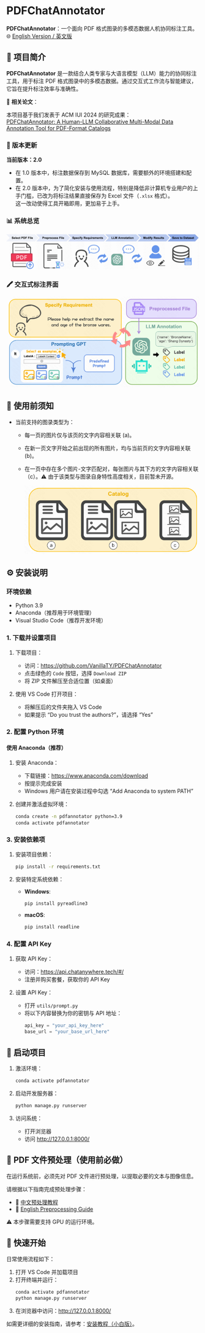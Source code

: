 # PDFChatAnnotator

**PDFChatAnnotator**：一个面向 PDF 格式图录的多模态数据人机协同标注工具。  
🌐 [English Version / 英文版](./README.md)

## 📝 项目简介

**PDFChatAnnotator** 是一款结合人类专家与大语言模型（LLM）能力的协同标注工具，用于标注 PDF 格式图录中的多模态数据。通过交互式工作流与智能建议，它旨在提升标注效率与准确性。

📄 **相关论文**：

本项目基于我们发表于 ACM IUI 2024 的研究成果：  
[PDFChatAnnotator: A Human-LLM Collaborative Multi-Modal Data Annotation Tool for PDF-Format Catalogs](https://dl.acm.org/doi/abs/10.1145/3640543.3645174)

### 📌 版本更新

**当前版本：2.0**

- 在 1.0 版本中，标注数据保存到 MySQL 数据库，需要额外的环境搭建和配置。
- 在 2.0 版本中，为了简化安装与使用流程，特别是降低非计算机专业用户的上手门槛，已改为将标注结果直接保存为 Excel 文件（`.xlsx` 格式）。  
  这一改动使得工具开箱即用，更加易于上手。

### 📊 系统总览

![系统总览](./public/images/overview.png)

### 🖍️ 交互式标注界面

![交互式标注](./public/images/interactive-annotation.png)

## 📌 使用前须知

- 当前支持的图录类型为：

  - 每一页的图片仅与该页的文字内容相关联 (a)。
  - 在新一页文字开始之前出现的所有图片，均与当前页的文字内容相关联 (b)。
  - 在一页中存在多个图片-文字匹配对，每张图片与其下方的文字内容相关联（c）。⚠️ 由于该类型与图录自身特性高度相关，目前暂未开源。

    ![Catalog Types](./public/images/catalog-type.png)

## ⚙️ 安装说明

### 环境依赖

- Python 3.9
- Anaconda（推荐用于环境管理）
- Visual Studio Code（推荐开发环境）

### 1. 下载并设置项目

1. 下载项目：

   - 访问：https://github.com/VanillaTY/PDFChatAnnotator
   - 点击绿色的 `Code` 按钮，选择 `Download ZIP`
   - 将 ZIP 文件解压至合适位置（如桌面）

2. 使用 VS Code 打开项目：
   - 将解压后的文件夹拖入 VS Code
   - 如果提示 “Do you trust the authors?”，请选择 “Yes”

### 2. 配置 Python 环境

#### 使用 Anaconda（推荐）

1. 安装 Anaconda：

   - 下载链接：https://www.anaconda.com/download
   - 按提示完成安装
   - Windows 用户请在安装过程中勾选 “Add Anaconda to system PATH”

2. 创建并激活虚拟环境：
   ```bash
   conda create -n pdfannotator python=3.9
   conda activate pdfannotator
   ```

### 3. 安装依赖项

1. 安装项目依赖：

   ```bash
   pip install -r requirements.txt
   ```

2. 安装特定系统依赖：
   - **Windows**:
     ```bash
     pip install pyreadline3
     ```
   - **macOS**:
     ```bash
     pip install readline
     ```

### 4. 配置 API Key

1. 获取 API Key：

   - 访问：https://api.chatanywhere.tech/#/
   - 注册并购买套餐，获取你的 API Key

2. 设置 API Key：
   - 打开 `utils/prompt.py`
   - 将以下内容替换为你的密钥与 API 地址：
     ```python
     api_key = "your_api_key_here"
     base_url = "your_base_url_here"
     ```

## 🚀 启动项目

1. 激活环境：

   ```bash
   conda activate pdfannotator
   ```

2. 启动开发服务器：

   ```bash
   python manage.py runserver
   ```

3. 访问系统：
   - 打开浏览器
   - 访问 http://127.0.0.1:8000/

## 📄 PDF 文件预处理（使用前必做）

在运行系统前，必须先对 PDF 文件进行预处理，以提取必要的文本与图像信息。

请根据以下指南完成预处理步骤：

- 📘 [中文预处理教程](./file-preprocess/README.md)
- 📙 [English Preprocessing Guide](./file-preprocess/README.en.md)

⚠️ 本步骤需要支持 GPU 的运行环境。

## 📌 快速开始

日常使用流程如下：

1. 打开 VS Code 并加载项目
2. 打开终端并运行：
   ```bash
   conda activate pdfannotator
   python manage.py runserver
   ```
3. 在浏览器中访问：http://127.0.0.1:8000/

如需更详细的安装指南，请参考：[安装教程（小白版）](./安装教程小白版.md)。
